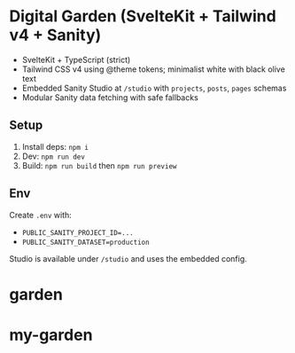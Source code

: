 # Digital Garden (SvelteKit + Tailwind v4 + Sanity)

- SvelteKit + TypeScript (strict)
- Tailwind CSS v4 using @theme tokens; minimalist white with black olive text
- Embedded Sanity Studio at `/studio` with `projects`, `posts`, `pages` schemas
- Modular Sanity data fetching with safe fallbacks

## Setup

1. Install deps: `npm i`
2. Dev: `npm run dev`
3. Build: `npm run build` then `npm run preview`

## Env

Create `.env` with:

- `PUBLIC_SANITY_PROJECT_ID=...`
- `PUBLIC_SANITY_DATASET=production`

Studio is available under `/studio` and uses the embedded config.
# garden
# my-garden
